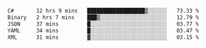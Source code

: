 <!--START_SECTION:waka-->

```txt
C#       12 hrs 9 mins   ██████████████████▒░░░░░░   73.33 %
Binary   2 hrs 7 mins    ███▒░░░░░░░░░░░░░░░░░░░░░   12.79 %
JSON     37 mins         █░░░░░░░░░░░░░░░░░░░░░░░░   03.77 %
YAML     34 mins         █░░░░░░░░░░░░░░░░░░░░░░░░   03.47 %
XML      31 mins         ▓░░░░░░░░░░░░░░░░░░░░░░░░   03.15 %
```

<!--END_SECTION:waka-->
